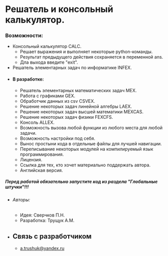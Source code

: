 # Решатель и консольный калькулятор.
### Возможности:
- Консольный калькулятор CALC.
    - Решает выражения и выполняет некоторые python-команды.
    - Результат предыдущего действия сохраняется в переменной ans.
    - Дла выхода введите "exit".
- Решатель элементарных задач по информатике INFEX.
- #### В разработке: ####
    - Решатель элементарных математических задач MEX.
    - Работа с графиками GEX.
    - Обработчик данных из csv CSVEX.
    - Решение некоторых задач линейной алгебры LAEX.
    - Решение некоторых задач высшей математики MEXCAS.
    - Решение некоторых задач физики FEXCFS.
    - Консоль ALLEX.
    - Возможность вызова любой функции из любого места для любой задачи.
    - Возможность настройки под себя.
    - Вынос простыни кода в отдельные файлы для лучшей навигации.
    - Переписывание некоторых модулей на компилируемый язык программирования.
    - Лицензия.
    - Ссылка для тех, кто хочет материально поддержать автора.
    - Английская версия.
##### Перед работой обязательно запустите код из раздела "Глобальные штучки"!!!
- ###### Авторы: ######
    - Идея: Сверчков П.Н.
    - Разработка: Трущук А.М.
- ## Связь с разработчиком ##
    - a.trushuk@yandex.ru
